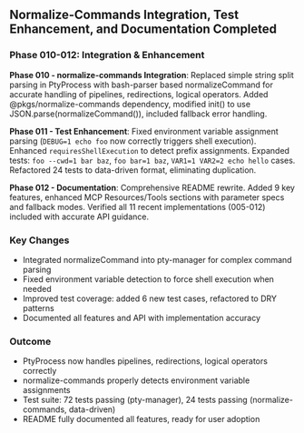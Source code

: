 ## Normalize-Commands Integration, Test Enhancement, and Documentation Completed

### Phase 010-012: Integration & Enhancement

**Phase 010 - normalize-commands Integration**: Replaced simple string split parsing in PtyProcess with bash-parser based normalizeCommand for accurate handling of pipelines, redirections, logical operators. Added @pkgs/normalize-commands dependency, modified init() to use JSON.parse(normalizeCommand()), included fallback error handling.

**Phase 011 - Test Enhancement**: Fixed environment variable assignment parsing (`DEBUG=1 echo foo` now correctly triggers shell execution). Enhanced `requiresShellExecution` to detect prefix assignments. Expanded tests: `foo --cwd=1 bar baz`, `foo bar=1 baz`, `VAR1=1 VAR2=2 echo hello` cases. Refactored 24 tests to data-driven format, eliminating duplication.

**Phase 012 - Documentation**: Comprehensive README rewrite. Added 9 key features, enhanced MCP Resources/Tools sections with parameter specs and fallback modes. Verified all 11 recent implementations (005-012) included with accurate API guidance.

### Key Changes
- Integrated normalizeCommand into pty-manager for complex command parsing
- Fixed environment variable detection to force shell execution when needed
- Improved test coverage: added 6 new test cases, refactored to DRY patterns
- Documented all features and API with implementation accuracy

### Outcome
- PtyProcess now handles pipelines, redirections, logical operators correctly
- normalize-commands properly detects environment variable assignments
- Test suite: 72 tests passing (pty-manager), 24 tests passing (normalize-commands, data-driven)
- README fully documented all features, ready for user adoption
